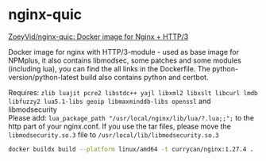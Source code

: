 # nginx-quic

[ZoeyVid/nginx-quic: Docker image for Nginx + HTTP/3](https://github.com/ZoeyVid/nginx-quic)

Docker image for nginx with HTTP/3-module - used as base image for NPMplus, it also contains libmodsec, some patches and some modules (including lua), you can find the all links in the Dockerfile. The python-version/python-latest build also contains python and certbot.

Requires: `zlib luajit pcre2 libstdc++ yajl libxml2 libxslt libcurl lmdb libfuzzy2 lua5.1-libs geoip libmaxminddb-libs openssl` and libmodsecurity <br>
Please add: `lua_package_path "/usr/local/nginx/lib/lua/?.lua;;";` to the http part of your nginx.conf.
If you use the tar files, please move the `libmodsecurity.so.3` file to `/usr/local/lib/libmodsecurity.so.3`

```bash
docker buildx build --platform linux/amd64 -t currycan/nginx:1.27.4 .
```
